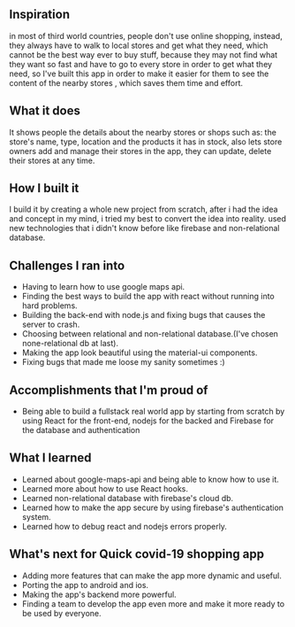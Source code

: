 ## Inspiration
in most of third world countries, people don't use online shopping, instead, they always have to walk to local stores and get what they need, which cannot be the best way ever to buy stuff, because they may not find what they want so fast and have to go to every store in order to get what they need, so I've built this app in order to make it easier for them to see the content of the nearby stores , which saves them time and effort.

## What it does
It shows people the details about the nearby stores or shops such as: the store's name, type, location and the products it has in stock, also lets store owners add and manage their stores in the app, they can update, delete their stores at any time.

## How I built it
I build it by creating a whole new project from scratch, after i had the idea and concept in my mind, i tried my best to convert the idea into reality. used new technologies that i didn't know before like firebase and non-relational database.

## Challenges I ran into
- Having to learn how to use google maps api.
- Finding the best ways to build the app with react without running into hard problems.
- Building the back-end with node.js and fixing bugs that causes the server to crash.
- Choosing between relational and non-relational database.(I've chosen none-relational db at last).
- Making the app look beautiful using the material-ui components.
- Fixing bugs that made me loose my sanity sometimes :)

## Accomplishments that I'm proud of
- Being able to build a fullstack real world app by starting from scratch by using React for the front-end, nodejs for the backed and Firebase for the database and authentication

## What I learned
- Learned about google-maps-api and being able to know how to use it.
- Learned more about how to use React hooks.
- Learned non-relational database with firebase's cloud db.
- Learned how to make the app secure by using firebase's authentication system.
- Learned how to debug react and nodejs errors properly.

## What's next for Quick covid-19 shopping app
- Adding more features that can make the app more dynamic and useful.
- Porting the app to android and ios.
- Making the app's backend more powerful.
- Finding a team to develop the app even more and make it more ready to be used by everyone.
